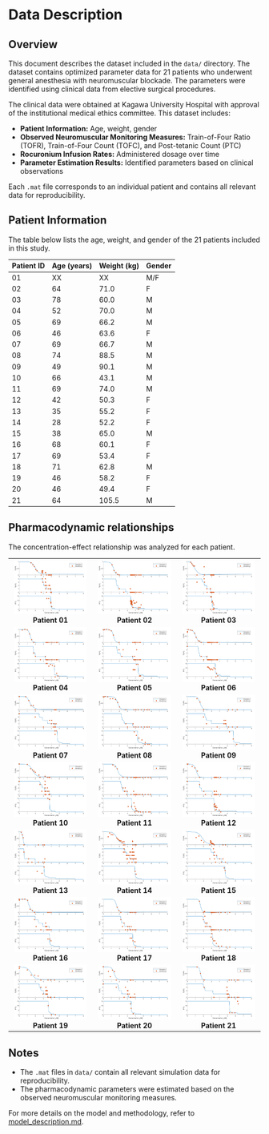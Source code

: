 # Data Description

## Overview
This document describes the dataset included in the `data/` directory. The dataset contains optimized parameter data for 21 patients who underwent general anesthesia with neuromuscular blockade. The parameters were identified using clinical data from elective surgical procedures.

The clinical data were obtained at Kagawa University Hospital with approval of the institutional medical ethics committee. This dataset includes:
- **Patient Information:** Age, weight, gender
- **Observed Neuromuscular Monitoring Measures:** Train-of-Four Ratio (TOFR), Train-of-Four Count (TOFC), and Post-tetanic Count (PTC)
- **Rocuronium Infusion Rates:** Administered dosage over time
- **Parameter Estimation Results:** Identified parameters based on clinical observations

Each `.mat` file corresponds to an individual patient and contains all relevant data for reproducibility.


## Patient Information
The table below lists the age, weight, and gender of the 21 patients included in this study.

| Patient ID | Age (years) | Weight (kg) | Gender |
|------------|------------|------------|--------|
| 01         | XX         | XX         | M/F    |
| 02         | 64         | 71.0       | F      |
| 03         | 78         | 60.0       | M      |
| 04         | 52         | 70.0       | M      |
| 05         | 69         | 66.2       | M      |
| 06         | 46         | 63.6       | F      |
| 07         | 69         | 66.7       | M      |
| 08         | 74         | 88.5       | M      |
| 09         | 49         | 90.1       | M      |
| 10         | 66         | 43.1       | M      |
| 11         | 69         | 74.0       | M      |
| 12         | 42         | 50.3       | F      |
| 13         | 35         | 55.2       | F      |
| 14         | 28         | 52.2       | F      |
| 15         | 38         | 65.0       | M      |
| 16         | 68         | 60.1       | F      |
| 17         | 69         | 53.4       | F      |
| 18         | 71         | 62.8       | M      |
| 19         | 46         | 58.2       | F      |
| 20         | 46         | 49.4       | F      |
| 21         | 64         | 105.5      | M      |


## Pharmacodynamic relationships 

The concentration-effect relationship was analyzed for each patient. 


<table align="center">
  <tr>
    <td align="center"><img src="images/patient_01.png" width="95%"><br><b>Patient 01</b></td>
    <td align="center"><img src="images/patient_02.png" width="95%"><br><b>Patient 02</b></td>
    <td align="center"><img src="images/patient_03.png" width="95%"><br><b>Patient 03</b></td>
  </tr>
  <tr>
    <td align="center"><img src="images/patient_04.png" width="95%"><br><b>Patient 04</b></td>
    <td align="center"><img src="images/patient_05.png" width="95%"><br><b>Patient 05</b></td>
    <td align="center"><img src="images/patient_06.png" width="95%"><br><b>Patient 06</b></td>
  </tr>
  <tr>
    <td align="center"><img src="images/patient_07.png" width="95%"><br><b>Patient 07</b></td>
    <td align="center"><img src="images/patient_08.png" width="95%"><br><b>Patient 08</b></td>
    <td align="center"><img src="images/patient_09.png" width="95%"><br><b>Patient 09</b></td>
  </tr>
  <tr>
    <td align="center"><img src="images/patient_10.png" width="95%"><br><b>Patient 10</b></td>
    <td align="center"><img src="images/patient_11.png" width="95%"><br><b>Patient 11</b></td>
    <td align="center"><img src="images/patient_12.png" width="95%"><br><b>Patient 12</b></td>
  </tr>
  <tr>
    <td align="center"><img src="images/patient_13.png" width="95%"><br><b>Patient 13</b></td>
    <td align="center"><img src="images/patient_14.png" width="95%"><br><b>Patient 14</b></td>
    <td align="center"><img src="images/patient_15.png" width="95%"><br><b>Patient 15</b></td>
  </tr>
  <tr>
    <td align="center"><img src="images/patient_16.png" width="95%"><br><b>Patient 16</b></td>
    <td align="center"><img src="images/patient_17.png" width="95%"><br><b>Patient 17</b></td>
    <td align="center"><img src="images/patient_18.png" width="95%"><br><b>Patient 18</b></td>
  </tr>
  <tr>
    <td align="center"><img src="images/patient_19.png" width="95%"><br><b>Patient 19</b></td>
    <td align="center"><img src="images/patient_20.png" width="95%"><br><b>Patient 20</b></td>
    <td align="center"><img src="images/patient_21.png" width="95%"><br><b>Patient 21</b></td>
  </tr>
</table>

## Notes
- The `.mat` files in `data/` contain all relevant simulation data for reproducibility.
- The pharmacodynamic parameters were estimated based on the observed neuromuscular monitoring measures.

For more details on the model and methodology, refer to [model_description.md](model_description.md).
